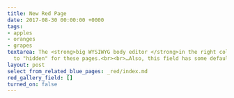```yaml
---
title: New Red Page
date: 2017-08-30 00:00:00 +0000
tags:
- apples
- oranges
- grapes
textarea: The <strong>big WYSIWYG body editor </strong>in the right column is set
  to "hidden" for these pages.<br><br>…Also, this field has some default text. <br>
layout: post
select_from_related_blue_pages: _red/index.md
red_gallery_field: []
turned_on: false
---
```

